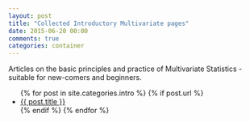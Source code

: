 ```yaml
---
layout: post
title: "Collected Introductory Multivariate pages"
date: 2015-06-20 00:00
comments: true
categories: container
---
```


<a name="top"></a>

Articles on the basic principles and practice of Multivariate Statistics - suitable for new-comers and beginners.

<ul>
  {% for post in site.categories.intro %}
	{% if post.url %}
  <li><a href="{{ post.url }}">{{ post.title }}</a></li>
	{% endif %}
  {% endfor %}
</ul>
